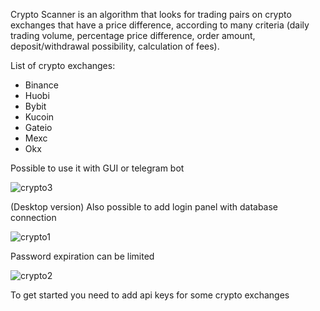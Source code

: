 Crypto Scanner is an algorithm that looks for trading pairs on crypto exchanges that have a price difference, according to many criteria (daily trading volume, percentage price difference, order amount, deposit/withdrawal possibility, calculation of fees).

List of crypto exchanges:
- Binance
- Huobi
- Bybit
- Kucoin
- Gateio
- Mexc
- Okx

Possible to use it with GUI or telegram bot

![crypto3](https://user-images.githubusercontent.com/108722623/222963812-66642a98-4fdc-480a-bac7-b40cd3dcbf7e.png)

(Desktop version) Also possible to add login panel with database connection

![crypto1](https://user-images.githubusercontent.com/108722623/222963813-43ebf479-dade-4d63-a7ac-8ca0f49a2739.png)

Password expiration can be limited

![crypto2](https://user-images.githubusercontent.com/108722623/222963811-b0ead1b1-48fb-43d8-a67c-55f124be7d31.png)

To get started you need to add api keys for some crypto exchanges
